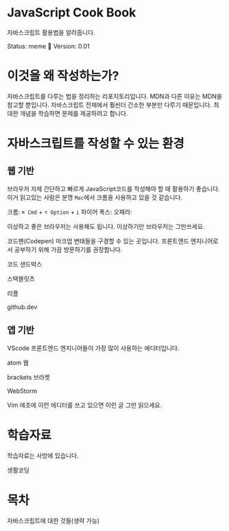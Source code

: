 # JavaScript Cook Book
자바스크립트 활용법을 알려줍니다.

Status: meme 🫠
Version: 0.01

# 이것을 왜 작성하는가?
자바스크립트를 다루는 법을 정리하는 리포지토리입니다. MDN과 다른 이유는 MDN을 참고할 뿐입니다. 자바스크립트 전체에서 훨씬더 간소한 부분만 다루기 때문입니다.
최대한 개념을 학습하면 문제를 제공하려고 합니다.


# 자바스크립트를 작성할 수 있는 환경

## 웹 기반

브라우저 자체
간단하고 빠르게 JavaScript코드를 작성해야 할 때 활용하기 좋습니다. 
이거 읽고있는 사람은 분명 `Mac`에서 크롬을 사용하고 있을 것 같습니다.

크롬: `⌘ Cmd` + `⌥ Option` + `i`
파이어 폭스:
오패라:

이상하고 좋은 브라우저는 사용해도 됩니다. 이상하기만 브라우저는 그만쓰세요.

코드팬(Codepen)
마크업 변태들을 구경할 수 있는 곳입니다. 프론트엔드 엔지니어로서 공부하기 위해 가끔 방문하기를 권장합니다.

코드 샌드박스

스택블릿츠

리플

github.dev

## 앱 기반

VScode
프론트엔드 엔지니어들이 가장 많이 사용하는 에디터입니다.

atom
웹

brackets
브라켓

WebStorm

Vim
에초에 이런 에디터를 쓰고 있으면 이런 글 그만 읽으세요.

# 학습자료
학습자료는 사방에 있습니다.

생활코딩

# 목차

자바스크립트에 대한 것들(생략 가능)

